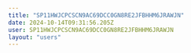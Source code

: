 ```yaml
---
title: "SP11HWJCPCSCN9AC69DCC0GN8RE2JFBHHM6JRAWJN"
date: 2024-10-14T09:31:56.205Z
user: SP11HWJCPCSCN9AC69DCC0GN8RE2JFBHHM6JRAWJN
layout: "users"
---
```

    